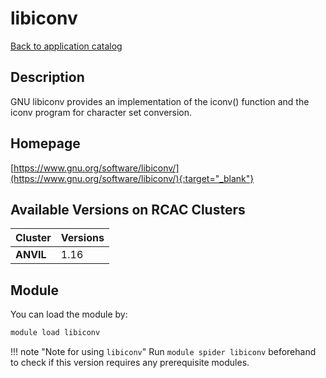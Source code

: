 # libiconv

[Back to application catalog](../app_catalog.md)

## Description

GNU libiconv provides an implementation of the iconv() function and the iconv program for character set conversion.

## Homepage

[https://www.gnu.org/software/libiconv/](https://www.gnu.org/software/libiconv/){:target="_blank"}

## Available Versions on RCAC Clusters

|Cluster|Versions|
|---|---|
**ANVIL**|1.16

## Module

You can load the module by:

```bash
module load libiconv
```

!!! note "Note for using `libiconv`"
    Run `module spider libiconv` beforehand to check if this version requires any prerequisite modules.
